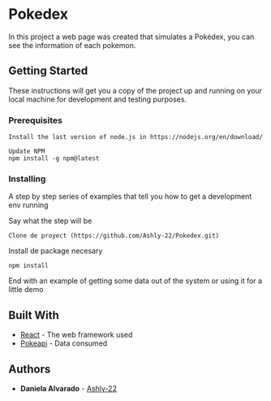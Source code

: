 # Pokedex

In this project a web page was created that simulates a Pokédex, you can see the information of each pokemon.

## Getting Started

These instructions will get you a copy of the project up and running on your local machine for development and testing purposes.

### Prerequisites


```
Install the last version of node.js in https://nodejs.org/en/download/
```
```
Update NPM 
npm install -g npm@latest
```

### Installing

A step by step series of examples that tell you how to get a development env running

Say what the step will be

```
Clone de proyect (https://github.com/Ashly-22/Pokedex.git)
```

Install de package necesary

```
npm install
```

End with an example of getting some data out of the system or using it for a little demo



## Built With

* [React](https://es.reactjs.org/docs/getting-started.html) - The web framework used
* [Pokeapi](https://pokeapi.co/docs/v2
) - Data consumed


## Authors

* **Daniela Alvarado** - [Ashly-22](https://github.com/Ashly-22)



